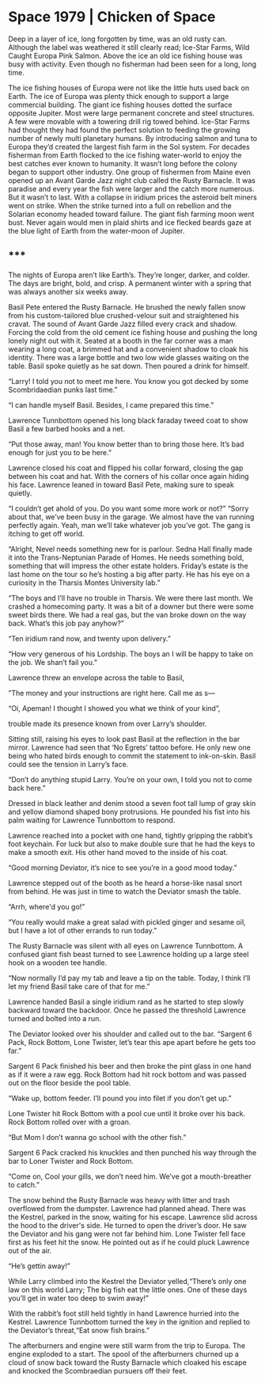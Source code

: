 # Space 1979 | Chicken of Space
Deep in a layer of ice, long forgotten by time, was an old rusty can. Although the label was weathered it still clearly read; Ice-Star Farms, Wild Caught Europa Pink Salmon. Above the ice an old ice fishing house was busy with activity. Even though no fisherman had been seen for a long, long time.

The ice fishing houses of Europa were not like the little huts used back on Earth. The ice of Europa was plenty thick enough to support a large commercial building. The giant ice fishing houses dotted the surface opposite Jupiter. Most were large permanent concrete and steel structures. A few were movable with a towering drill rig towed behind. Ice-Star Farms had thought they had found the perfect solution to feeding the growing number of newly multi planetary humans. By introducing salmon and tuna to Europa they’d created the largest fish farm in the Sol system. For decades fisherman from Earth flocked to the ice fishing water-world to enjoy the best catches ever known to humanity. It wasn’t long before the colony began to support other industry. One group of fishermen from Maine even opened up an Avant Garde Jazz night club called the Rusty Barnacle. It was paradise and every year the fish were larger and the catch more numerous. But it wasn’t to last. With a collapse in iridium prices the asteroid belt miners went on strike. When the strike turned into a full on rebellion and the Solarian economy headed toward failure. The giant fish farming moon went bust. Never again would men in plaid shirts and ice flecked beards gaze at the blue light of Earth from the water-moon of Jupiter.

## ***
The nights of Europa aren’t like Earth’s. They’re longer, darker, and colder. The days are bright, bold, and crisp. A permanent winter with a spring that was always another six weeks away.

Basil Pete entered the Rusty Barnacle. He brushed the newly fallen snow from his custom-tailored blue crushed-velour suit and straightened his cravat. The sound of Avant Garde Jazz filled every crack and shadow. Forcing the cold from the old cement ice fishing house and pushing the long lonely night out with it. Seated at a booth in the far corner was a man wearing a long coat, a brimmed hat and a convenient shadow to cloak his identity. There was a large bottle and two low wide glasses waiting on the table. Basil spoke quietly as he sat down. Then poured a drink for himself.

“Larry! I told you not to meet me here. You know you got decked by some Scombridaedian punks last time.”

“I can handle myself Basil. Besides, I came prepared this time.”

Lawrence Tunnbottom opened his long black faraday tweed coat to show Basil a few barbed hooks and a net.

“Put those away, man! You know better than to bring those here. It’s bad enough for just you to be here.”

Lawrence closed his coat and flipped his collar forward, closing the gap between his coat and hat. With the corners of his collar once again hiding his face. Lawrence leaned in toward Basil Pete, making sure to speak quietly.

“I couldn’t get ahold of you. Do you want some more work or not?”
“Sorry about that, we’ve been busy in the garage. We almost have the van running perfectly again. Yeah, man we’ll take whatever job you’ve got. The gang is itching to get off world.

“Alright, Nevel needs something new for is parlour. Sedna Hall finally made it into the Trans-Neptunian Parade of Homes. He needs something bold, something that will impress the other estate holders. Friday’s estate is the last home on the tour so he’s hosting a big after party. He has his eye on a curiosity in the Tharsis Montes University lab.”

“The boys and I’ll have no trouble in Tharsis. We were there last month. We crashed a homecoming party. It was a bit of a downer but there were some sweet birds there. We had a real gas, but the van broke down on the way back. What’s this job pay anyhow?”

“Ten iridium rand now, and twenty upon delivery.”

“How very generous of his Lordship. The boys an I will be happy to take on the job. We shan’t fail you.”

Lawrence threw an envelope across the table to Basil,

”The money and your instructions are right here. Call me as s—

“Oi, Apeman! I thought I showed you what we think of your kind”,

trouble made its presence known from over Larry’s shoulder.

Sitting still, raising his eyes to look past Basil at the reflection in the bar mirror. Lawrence had seen that ‘No Egrets’ tattoo before. He only new one being who hated birds enough to commit the statement to ink-on-skin. Basil could see the tension in Larry’s face.

“Don’t do anything stupid Larry. You’re on your own, I told you not to come back here.”

Dressed in black leather and denim stood a seven foot tall lump of gray skin and yellow diamond shaped bony protrusions. He pounded his fist into his palm waiting for Lawrence Tunnbottom to respond.

Lawrence reached into a pocket with one hand, tightly gripping the rabbit’s foot keychain. For luck but also to make double sure that he had the keys to make a smooth exit. His other hand moved to the inside of his coat.

“Good morning Deviator, it’s nice to see you’re in a good mood today.”

Lawrence stepped out of the booth as he heard a horse-like nasal snort from behind. He was just in time to watch the Deviator smash the table.

“Arrh, where'd you go!”

“You really would make a great salad with pickled ginger and sesame oil, but I have a lot of other errands to run today.”

The Rusty Barnacle was silent with all eyes on Lawrence Tunnbottom. A confused giant fish beast turned to see Lawrence holding up a large steel hook on a wooden tee handle.

“Now normally I’d pay my tab and leave a tip on the table. Today, I think I’ll let my friend Basil take care of that for me.”

Lawrence handed Basil a single iridium rand as he started to step slowly backward toward the backdoor. Once he passed the threshold Lawrence turned and bolted into a run.

The Deviator looked over his shoulder and called out to the bar.
“Sargent 6 Pack, Rock Bottom, Lone Twister, let’s tear this ape apart before he gets too far.”

Sargent 6 Pack finished his beer and then broke the pint glass in one hand as if it were a raw egg. Rock Bottom had hit rock bottom and was passed out on the floor beside the pool table.

“Wake up, bottom feeder. I’ll pound you into filet if you don’t get up.”

Lone Twister hit Rock Bottom with a pool cue until it broke over his back. Rock Bottom rolled over with a groan.

“But Mom I don’t wanna go school with the other fish.”

Sargent 6 Pack cracked his knuckles and then punched his way through the bar to Loner Twister and Rock Bottom.

“Come on, Cool your gills, we don’t need him. We’ve got a mouth-breather to catch.”

The snow behind the Rusty Barnacle was heavy with litter and trash overflowed from the dumpster. Lawrence had planned ahead. There was the Kestrel, parked in the snow, waiting for his escape. Lawrence slid across the hood to the driver's side. He turned to open the driver’s door. He saw the Deviator and his gang were not far behind him. Lone Twister fell face first as his feet hit the snow. He pointed out as if he could pluck Lawrence out of the air.

“He’s gettin away!”

While Larry climbed into the Kestrel the Deviator yelled,“There’s only one law on this world Larry; The big fish eat the little ones. One of these days you’ll get in water too deep to swim away!”

With the rabbit’s foot still held tightly in hand Lawrence hurried into the Kestrel. Lawrence Tunnbottom turned the key in the ignition and replied to the Deviator’s threat,“Eat snow fish brains.”

The afterburners and engine were still warm from the trip to Europa. The engine exploded to a start. The spool of the afterburners churned up a cloud of snow back toward the Rusty Barnacle which cloaked his escape and knocked the Scombraedian pursuers off their feet.
